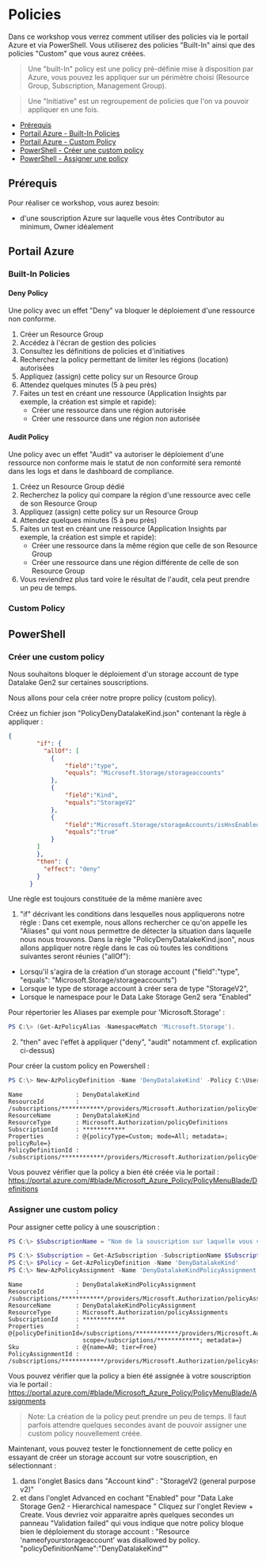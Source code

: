 # Policies

Dans ce workshop vous verrez comment utiliser des policies via le portail Azure et via PowerShell. Vous utiliserez des policies "Built-In" ainsi que des policies "Custom" que vous aurez créées.

> Une "built-In" policy est une policy pré-définie mise à disposition par Azure, vous pouvez les appliquer sur un périmètre choisi (Resource Group, Subscription, Management Group).

> Une "Initiative" est un regroupement de policies que l'on va pouvoir appliquer en une fois.

- [Prérequis](#prérequis)
- [Portail Azure - Built-In Policies](#built-in-policies)
- [Portail Azure - Custom Policy](#custom-policy)
- [PowerShell - Créer une custom policy](#créer-une-custom-policy)
- [PowerShell - Assigner une policy](#assigner-une-policy)

## Prérequis

Pour réaliser ce workshop, vous aurez besoin:
- d'une souscription Azure sur laquelle vous êtes Contributor au minimum, Owner idéalement

## Portail Azure

### Built-In Policies

#### Deny Policy
Une policy avec un effet "Deny" va bloquer le déploiement d'une ressource non conforme.

1. Créer un Resource Group
2. Accédez à l'écran de gestion des policies
3. Consultez les définitions de policies et d'initiatives
4. Recherchez la policy permettant de limiter les régions (location) autorisées
5. Appliquez (assign) cette policy sur un Resource Group
6. Attendez quelques minutes (5 à peu près)
7. Faites un test en créant une ressource (Application Insights par exemple, la création est simple et rapide):
    - Créer une ressource dans une région autorisée
    - Créer une ressource dans une région non autorisée


#### Audit Policy
Une policy avec un effet "Audit" va autoriser le déploiement d'une ressource non conforme mais le statut de non conformité sera remonté dans les logs et dans le dashboard de compliance.

1. Créez un Resource Group dédié
2. Recherchez la policy qui compare la région d'une ressource avec celle de son Resource Group
3. Appliquez (assign) cette policy sur un Resource Group
5. Attendez quelques minutes (5 à peu près)
6. Faites un test en créant une ressource (Application Insights par exemple, la création est simple et rapide):
    - Créer une ressource dans la même région que celle de son Resource Group
    - Créer une ressource dans une région différente de celle de son Resource Group
7. Vous reviendrez plus tard voire le résultat de l'audit, cela peut prendre un peu de temps.

### Custom Policy

## PowerShell

### Créer une custom policy

Nous souhaitons bloquer le déploiement d'un storage account de type Datalake Gen2 sur certaines souscriptions.

Nous allons pour cela créer notre propre policy (custom policy).

Créez un fichier json "PolicyDenyDatalakeKind.json" contenant la règle à appliquer : 

```json
{
        "if": {
          "allOf": [
            {
                "field":"type",
                "equals": "Microsoft.Storage/storageaccounts"
            },
            {
                "field":"Kind",
                "equals":"StorageV2"
            },
            {
                "field":"Microsoft.Storage/storageAccounts/isHnsEnabled",
                "equals":"true"
            }
        ] 
        },
        "then": {
          "effect": "deny"
        }
      }
```


Une règle est toujours constituée de la même manière avec 
1. "if" décrivant les conditions dans lesquelles nous appliquerons notre règle : Dans cet exemple, nous allons rechercher ce qu'on appelle les "Aliases" qui vont nous permettre de détecter la situation dans laquelle nous nous trouvons. Dans la règle "PolicyDenyDatalakeKind.json", nous allons appliquer notre règle dans le cas où toutes les conditions suivantes seront réunies ("allOf"):
- Lorsqu'il s'agira de la création d'un storage account ("field":"type",
                "equals": "Microsoft.Storage/storageaccounts")
- Lorsque le type de storage account à créer sera de type "StorageV2",
- Lorsque le namespace pour le Data Lake Storage Gen2 sera "Enabled"

Pour répertorier les Aliases par exemple pour 'Microsoft.Storage' : 
```powershell
PS C:\> (Get-AzPolicyAlias -NamespaceMatch 'Microsoft.Storage').
```

2. "then" avec l'effet à appliquer ("deny", "audit" notamment cf. explication ci-dessus)


Pour créer la custom policy en Powershell :
```powershell
PS C:\> New-AzPolicyDefinition -Name 'DenyDatalakeKind' -Policy C:\Users\BlueprintsWorkshops\01_Policies\PolicyDenyDatalakeKind.json
```

```
Name               : DenyDatalakeKind
ResourceId         : /subscriptions/************/providers/Microsoft.Authorization/policyDefinitions/DenyDatalakeKind
ResourceName       : DenyDatalakeKind
ResourceType       : Microsoft.Authorization/policyDefinitions
SubscriptionId     : ************
Properties         : @{policyType=Custom; mode=All; metadata=; policyRule=}
PolicyDefinitionId : /subscriptions/************/providers/Microsoft.Authorization/policyDefinitions/DenyDatalakeKind
```

Vous pouvez vérifier que la policy a bien été créée via le portail : https://portal.azure.com/#blade/Microsoft_Azure_Policy/PolicyMenuBlade/Definitions

### Assigner une custom policy

Pour assigner cette policy à une souscription :
```powershell
PS C:\> $SubscriptionName = "Nom de la souscription sur laquelle vous voulez assignez votre Custom policy"

PS C:\> $Subscription = Get-AzSubscription -SubscriptionName $SubscriptionName
PS C:\> $Policy = Get-AzPolicyDefinition -Name 'DenyDatalakeKind'
PS C:\> New-AzPolicyAssignment -Name 'DenyDatalakeKindPolicyAssignment' -PolicyDefinition $Policy -Scope "/subscriptions/$($Subscription.Id)"
```

```
Name               : DenyDatalakeKindPolicyAssignment
ResourceId         : /subscriptions/************/providers/Microsoft.Authorization/policyAssignments/DenyDatalakeKindPolicyAssignment
ResourceName       : DenyDatalakeKindPolicyAssignment
ResourceType       : Microsoft.Authorization/policyAssignments
SubscriptionId     : ************
Properties         : @{policyDefinitionId=/subscriptions/************/providers/Microsoft.Authorization/policyDefinitions/DenyDatalakeKind;
                     scope=/subscriptions/************; metadata=}
Sku                : @{name=A0; tier=Free}
PolicyAssignmentId : /subscriptions/************/providers/Microsoft.Authorization/policyAssignments/DenyDatalakeKindPolicyAssignment
```

Vous pouvez vérifier que la policy a bien été assignée à votre souscription via le portail : https://portal.azure.com/#blade/Microsoft_Azure_Policy/PolicyMenuBlade/Assignments

> Note: La création de la policy peut prendre un peu de temps. Il faut parfois attendre quelques secondes avant de pouvoir assigner une custom policy nouvellement créée. 


Maintenant, vous pouvez tester le fonctionnement de cette policy en essayant de créer un storage account sur votre souscription, en sélectionnant :
1. dans l'onglet Basics dans "Account kind" : "StorageV2 (general purpose v2)" 
2. et dans l'onglet Advanced en cochant "Enabled" pour "Data Lake Storage Gen2 - Hierarchical namespace
"
Cliquez sur l'onglet Review + Create. Vous devriez voir apparaitre après quelques secondes un panneau "Validation failed" qui vous indique que notre policy bloque bien le déploiement du storage account :
"Resource 'nameofyourstorageaccount' was disallowed by policy. "policyDefinitionName":"DenyDatalakeKind""